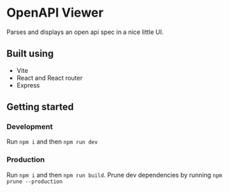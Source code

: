 # OpenAPI Viewer

Parses and displays an open api spec in a nice little UI.

## Built using

- Vite
- React and React router
- Express

## Getting started

### Development

Run `npm i` and then `npm run dev`

### Production

Run `npm i` and then `npm run build`. Prune dev dependencies by running `npm prune --production`
